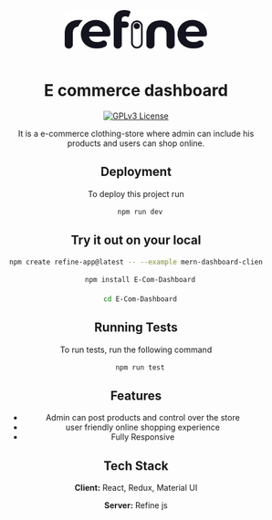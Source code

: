 
<div align="center" style="margin: 30px;">
<a href="https://refine.dev/">
  <img src="https://raw.githubusercontent.com/refinedev/refine/master/logo.png"   style="width:250px;" align="center" />
</a>
<br />
<br />


# E commerce dashboard
[![GPLv3 License](https://img.shields.io/badge/License-GPL%20v3-yellow.svg)](https://opensource.org/licenses/)

It is a e-commerce clothing-store where admin can include his products and users can shop online.






## Deployment

To deploy this project run

```bash
  npm run dev
```

## Try it out on your local

```bash
npm create refine-app@latest -- --example mern-dashboard-client
```

```bash
  npm install E-Com-Dashboard

  cd E-Com-Dashboard

```
    
## Running Tests

To run tests, run the following command

```bash
  npm run test
```


## Features

- Admin can post products and control over the store
- user friendly online shopping experience
- Fully Responsive



## Tech Stack

**Client:** React, Redux, Material UI

**Server:** Refine js



